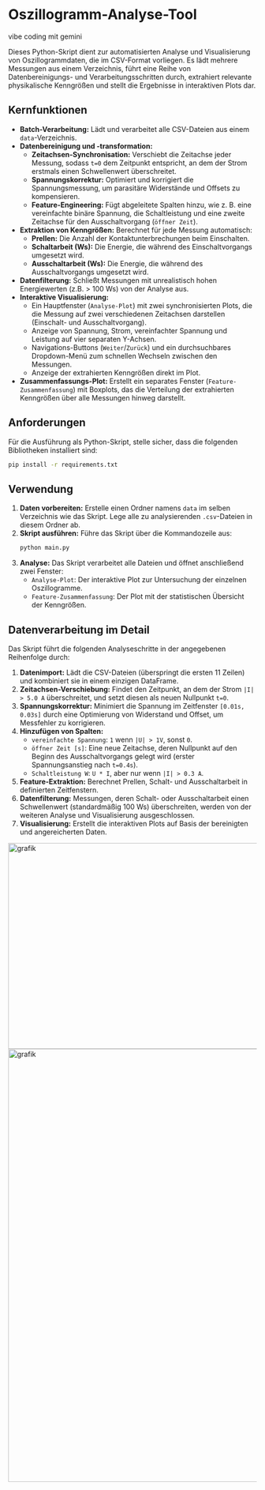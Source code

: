 # Oszillogramm-Analyse-Tool

vibe coding mit gemini

Dieses Python-Skript dient zur automatisierten Analyse und Visualisierung von Oszillogrammdaten, die im CSV-Format vorliegen. Es lädt mehrere Messungen aus einem Verzeichnis, führt eine Reihe von Datenbereinigungs- und Verarbeitungsschritten durch, extrahiert relevante physikalische Kenngrößen und stellt die Ergebnisse in interaktiven Plots dar.

## Kernfunktionen

-   **Batch-Verarbeitung:** Lädt und verarbeitet alle CSV-Dateien aus einem `data`-Verzeichnis.
-   **Datenbereinigung und -transformation:**
    -   **Zeitachsen-Synchronisation:** Verschiebt die Zeitachse jeder Messung, sodass `t=0` dem Zeitpunkt entspricht, an dem der Strom erstmals einen Schwellenwert überschreitet.
    -   **Spannungskorrektur:** Optimiert und korrigiert die Spannungsmessung, um parasitäre Widerstände und Offsets zu kompensieren.
    -   **Feature-Engineering:** Fügt abgeleitete Spalten hinzu, wie z. B. eine vereinfachte binäre Spannung, die Schaltleistung und eine zweite Zeitachse für den Ausschaltvorgang (`öffner Zeit`).
-   **Extraktion von Kenngrößen:** Berechnet für jede Messung automatisch:
    -   **Prellen:** Die Anzahl der Kontaktunterbrechungen beim Einschalten.
    -   **Schaltarbeit (Ws):** Die Energie, die während des Einschaltvorgangs umgesetzt wird.
    -   **Ausschaltarbeit (Ws):** Die Energie, die während des Ausschaltvorgangs umgesetzt wird.
-   **Datenfilterung:** Schließt Messungen mit unrealistisch hohen Energiewerten (z.B. > 100 Ws) von der Analyse aus.
-   **Interaktive Visualisierung:**
    -   Ein Hauptfenster (`Analyse-Plot`) mit zwei synchronisierten Plots, die die Messung auf zwei verschiedenen Zeitachsen darstellen (Einschalt- und Ausschaltvorgang).
    -   Anzeige von Spannung, Strom, vereinfachter Spannung und Leistung auf vier separaten Y-Achsen.
    -   Navigations-Buttons (`Weiter`/`Zurück`) und ein durchsuchbares Dropdown-Menü zum schnellen Wechseln zwischen den Messungen.
    -   Anzeige der extrahierten Kenngrößen direkt im Plot.
-   **Zusammenfassungs-Plot:** Erstellt ein separates Fenster (`Feature-Zusammenfassung`) mit Boxplots, das die Verteilung der extrahierten Kenngrößen über alle Messungen hinweg darstellt.

## Anforderungen

Für die Ausführung als Python-Skript, stelle sicher, dass die folgenden Bibliotheken installiert sind:

```bash
pip install -r requirements.txt
```

## Verwendung

1.  **Daten vorbereiten:** Erstelle einen Ordner namens `data` im selben Verzeichnis wie das Skript. Lege alle zu analysierenden `.csv`-Dateien in diesem Ordner ab.
2.  **Skript ausführen:** Führe das Skript über die Kommandozeile aus:
    ```bash
    python main.py
    ```
3.  **Analyse:** Das Skript verarbeitet alle Dateien und öffnet anschließend zwei Fenster:
    -   `Analyse-Plot`: Der interaktive Plot zur Untersuchung der einzelnen Oszillogramme.
    -   `Feature-Zusammenfassung`: Der Plot mit der statistischen Übersicht der Kenngrößen.

## Datenverarbeitung im Detail

Das Skript führt die folgenden Analyseschritte in der angegebenen Reihenfolge durch:

1.  **Datenimport:** Lädt die CSV-Dateien (überspringt die ersten 11 Zeilen) und kombiniert sie in einem einzigen DataFrame.
2.  **Zeitachsen-Verschiebung:** Findet den Zeitpunkt, an dem der Strom `|I| > 5.0 A` überschreitet, und setzt diesen als neuen Nullpunkt `t=0`.
3.  **Spannungskorrektur:** Minimiert die Spannung im Zeitfenster `[0.01s, 0.03s]` durch eine Optimierung von Widerstand und Offset, um Messfehler zu korrigieren.
4.  **Hinzufügen von Spalten:**
    -   `vereinfachte Spannung`: `1` wenn `|U| > 1V`, sonst `0`.
    -   `öffner Zeit [s]`: Eine neue Zeitachse, deren Nullpunkt auf den Beginn des Ausschaltvorgangs gelegt wird (erster Spannungsanstieg nach `t=0.4s`).
    -   `Schaltleistung W`: `U * I`, aber nur wenn `|I| > 0.3 A`.
5.  **Feature-Extraktion:** Berechnet Prellen, Schalt- und Ausschaltarbeit in definierten Zeitfenstern.
6.  **Datenfilterung:** Messungen, deren Schalt- oder Ausschaltarbeit einen Schwellenwert (standardmäßig 100 Ws) überschreiten, werden von der weiteren Analyse und Visualisierung ausgeschlossen.
7.  **Visualisierung:** Erstellt die interaktiven Plots auf Basis der bereinigten und angereicherten Daten.

<img width="1171" height="417" alt="grafik" src="https://github.com/user-attachments/assets/93797a70-0283-4ba1-ac99-ac444542ba29" />

<img width="1677" height="877" alt="grafik" src="https://github.com/user-attachments/assets/76fcaa15-b026-4d28-8fdb-f0b26557450f" />
